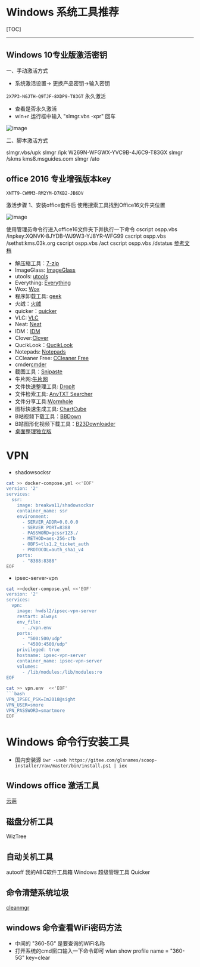 # Windows 系统工具推荐

[TOC]

---
## Windows 10专业版激活密钥

一、手动激活方式
- 系统激活设置-> 更换产品密钥->输入密钥

`2X7P3-NGJTH-Q9TJF-8XDP9-T83GT` 永久激活

- 查看是否永久激活
- win+r 运行框中输入  "slmgr.vbs -xpr" 回车

![image](https://user-images.githubusercontent.com/65467296/184781520-2e797c8f-ea57-4fd9-81c7-feb497bd5749.png)

二、脚本激活方式

slmgr.vbs/upk
slmgr /ipk W269N-WFGWX-YVC9B-4J6C9-T83GX 
slmgr /skms kms8.msguides.com
slmgr /ato 

## office 2016 专业增强版本key

`XNTT9-CWMM3-RM2YM-D7KB2-JB6DV`

激活步骤
1、安装office套件后
使用搜索工具找到Office16文件夹位置

![image](https://user-images.githubusercontent.com/65467296/185039819-cab5f56f-7168-4b91-aca9-9eec78a41e3e.png)

使用管理员命令行进入office16文件夹下并执行一下命令
cscript ospp.vbs /inpkey:XQNVK-8JYDB-WJ9W3-YJ8YR-WFG99
cscript ospp.vbs /sethst:kms.03k.org
cscript ospp.vbs /act
cscript ospp.vbs /dstatus
[参考文档](https://www.cnblogs.com/zenghongfei/p/13595797.html)

- 解压缩工具：[7-zip](https://www.7-zip.org/)
- ImageGlass: [ImageGlass](https://github.com/d2phap/ImageGlass)
- utools: [utools](https://www.u.tools/)
- Everything: [Everything](https://www.voidtools.com/)
- Wox: [Wox](http://www.wox.one/)
- 程序卸载工具: [geek](https://geekuninstaller.com/)
- 火绒：[火绒](https://www.huorong.cn/)
- quicker：[quicker](http://getquicker.net/)
- VLC: [VLC](https://github.com/videolan/vlc)
- Neat: [Neat](https://github.com/thoughtbot/neat)
- IDM：[IDM]()
- Clover:[Clover](https://clover.en.softonic.com/)
- QucikLook：[QucikLook]()
- Notepads: [Notepads](https://github.com/0x7c13/Notepads/releases)
- CCleaner Free: [CCleaner Free]()
- cmder[cmder](https://cmder.net/)
- 截图工具：[Snipaste](https://www.snipaste.com/)
- 牛片网:[牛片网](https://www.6pian.cn/)
- 文件快速整理工具: [DropIt](http://www.dropitproject.com/)
- 文件检索工具: [AnyTXT Searcher](https://anytxt.net/)
- 文件分享工具:[Wormhole](https://wormhole.app/)
- 图标快速生成工具: [ChartCube](https://chartcube.alipay.com/)
- B站视频下载工具：[BBDown](https://github.com/nilaoda/BBDown)
- B站图形化视频下载工具：[B23Downloader](https://github.com/vooidzero/B23Downloader)
- [桌面整理独立版](https://webcdn.m.qq.com/DeskGo/DeskGo_3_2_1445_127_lite.exe)
# VPN
- shadowsocksr
```bash
cat >> docker-compose.yml <<'EOF'
version: '2'
services:
  ssr:
    image: breakwa11/shadowsocksr
    container_name: ssr
    environment:
      - SERVER_ADDR=0.0.0.0
      - SERVER_PORT=8388
      - PASSWORD=gcssr123./
      - METHOD=aes-256-cfb
      - OBFS=tls1.2_ticket_auth
      - PROTOCOL=auth_sha1_v4
    ports:
      - "8388:8388"
EOF
```
- ipsec-server-vpn

```bash
cat >>docker-compose.yml <<'EOF'
version: '2'
services:
  vpn:
    image: hwdsl2/ipsec-vpn-server
    restart: always
    env_file:
      - ./vpn.env
    ports:
      - "500:500/udp"
      - "4500:4500/udp"
    privileged: true
    hostname: ipsec-vpn-server
    container_name: ipsec-vpn-server
    volumes:
      - /lib/modules:/lib/modules:ro
EOF 
```
```bash
cat >> vpn.env  <<'EOF'
```bash 
VPN_IPSEC_PSK=Im2018@sight
VPN_USER=smore
VPN_PASSWORD=smartmore
EOF
```
# Windows 命令行安装工具
- 国内安装源
`iwr -useb https://gitee.com/glsnames/scoop-installer/raw/master/bin/install.ps1 | iex`

## Windows office 激活工具
[云萌](https://cmwtat.cloudmoe.com/cn.html)
## 磁盘分析工具
WizTree
## 自动关机工具
autooff
我的ABC软件工具箱
Windows 超级管理工具
Quicker

## 命令清楚系统垃圾

[cleanmgr](https://www.hdd-tool.com/zh-TW/windows-11/disk-cleanup-on-c-drive.html)

##  windows 命令查看WiFi密码方法
- 中间的 "360-5G" 是要查询的WiFi名称 
- 打开系统的cmd窗口输入一下命令即可
 wlan show profile name = "360-5G" key=clear
